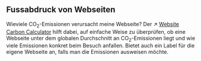 ## Fussabdruck von Webseiten

Wieviele CO<sub>2</sub>-Emissionen verursacht meine Webseite? Der ↗ [Website Carbon Calculator](https://www.websitecarbon.com/) hilft dabei, auf einfache Weise zu überprüfen, ob eine Webseite unter dem globalen Durchschnitt an CO<sub>2</sub>-Emissionen liegt und wie viele Emissionen konkret beim Besuch anfallen. Bietet auch ein Label für die eigene Webseite an, falls man die Emissionen ausweisen möchte.
